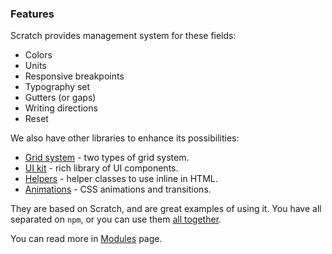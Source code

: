 ### Features

Scratch provides management system for these fields:

- Colors
- Units
- Responsive breakpoints
- Typography set
- Gutters (or gaps)
- Writing directions
- Reset

We also have other libraries to enhance its possibilities:

- [Grid system](https://github.com/scratch-css/grid) - two types of grid system.
- [UI kit](https://github.com/scratch-css/ui) - rich library of UI components.
- [Helpers](https://github.com/scratch-css/helpers) - helper classes to use inline in HTML.
- [Animations](https://github.com/scratch-css/animations) - CSS animations and transitions.

They are based on Scratch, and are great examples of using it. You have all separated on `npm`, or you can use them [all together](https://github.com/scratch-css/all). 

You can read more in [Modules](modules.html) page.
